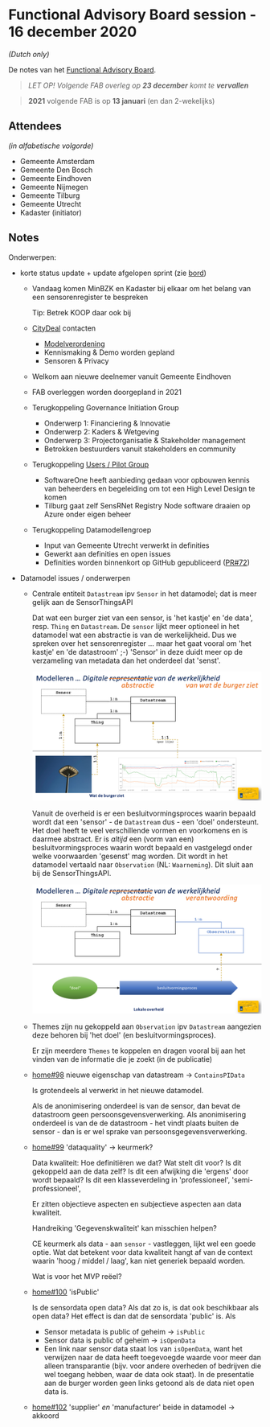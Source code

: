 # Functional Advisory Board session - 16 december 2020

_(Dutch only)_

De notes van het [Functional Advisory Board](../FAB.md).

> _LET OP! Volgende FAB overleg op **23 december** komt te **vervallen**_

> **2021** volgende FAB is op **13 januari** (en dan 2-wekelijks)

## Attendees

_(in alfabetische volgorde)_

- Gemeente Amsterdam
- Gemeente Den Bosch
- Gemeente Eindhoven
- Gemeente Nijmegen
- Gemeente Tilburg
- Gemeente Utrecht
- Kadaster (initiator)

## Notes

Onderwerpen:

- korte status update + update afgelopen sprint (zie [bord](https://github.com/orgs/kadaster-labs/projects/1))
  
  - Vandaag komen MinBZK en Kadaster bij elkaar om het belang van een sensorenregister te bespreken
    
    Tip: Betrek KOOP daar ook bij
    
  - [CityDeal](https://agendastad.nl/citydeal/een-slimme-stad-zo-doe-je-dat/) contacten
    - [Modelverordening](https://future-city.nl/modelverordening/)
    - Kennismaking & Demo worden gepland
    - Sensoren & Privacy
  
  - Welkom aan nieuwe deelnemer vanuit Gemeente Eindhoven
  
  - FAB overleggen worden doorgepland in 2021
  
  - Terugkoppeling Governance Initiation Group
    - Onderwerp 1: Financiering & Innovatie
    - Onderwerp 2: Kaders & Wetgeving
    - Onderwerp 3: Projectorganisatie & Stakeholder management
    - Betrokken bestuurders vanuit stakeholders en community
  
  - Terugkoppeling [Users / Pilot Group](../UsersGroup.md)
    - SoftwareOne heeft aanbieding gedaan voor opbouwen kennis van beheerders en begeleiding om tot een High Level Design te komen
    - Tilburg gaat zelf SensRNet Registry Node software draaien op Azure onder eigen beheer
  
  - Terugkoppeling Datamodellengroep
    - Input van Gemeente Utrecht verwerkt in definities
    - Gewerkt aan definities en open issues
    - Definities worden binnenkort op GitHub gepubliceerd ([PR#72](https://github.com/kadaster-labs/sensrnet-home/pull/72))
    
- Datamodel issues / onderwerpen

  - Centrale entiteit `Datastream` ipv `Sensor` in het datamodel; dat is meer gelijk aan de SensorThingsAPI
    
    Dat wat een burger ziet van een sensor, is 'het kastje' en 'de data', resp. `Thing` en `Datastream`. De `sensor` lijkt meer optioneel in het datamodel wat een abstractie is van de werkelijkheid. Dus we spreken over het sensorenregister ... maar het gaat vooral om 'het kastje' en 'de datastroom' ;-) 'Sensor' in deze duidt meer op de verzameling van metadata dan het onderdeel dat 'senst'.
    
    ![SensRNet](attachments/2020-12-16-SensRNet-Sensor-vs-Thing-and-Datastream.png)
    
    Vanuit de overheid is er een besluitvormingsproces waarin bepaald wordt dat een 'sensor' - de `Datastream` dus - een 'doel' ondersteunt. Het doel heeft te veel verschillende vormen en voorkomens en is daarmee abstract. Er is _altijd_ een (vorm van een) besluitvormingsproces waarin wordt bepaald en vastgelegd onder welke voorwaarden 'gesenst' mag worden. Dit wordt in het datamodel vertaald naar `Observation` (NL: `Waarneming`). Dit sluit aan bij de SensorThingsAPI.
    
    ![SensRNet](attachments/2020-12-16-SensRNet-Observation.png)    
  
  
  - Themes zijn nu gekoppeld aan `Observation` ipv `Datastream` aangezien deze behoren bij 'het doel' (en besluitvormingsproces).
    
    Er zijn meerdere `Themes` te koppelen en dragen vooral bij aan het vinden van de informatie die je zoekt (in de publicatie)
  
  - [home#98](https://github.com/kadaster-labs/sensrnet-home/issues/98) nieuwe eigenschap van datastream -> `ContainsPIData`
    
    Is grotendeels al verwerkt in het nieuwe datamodel.
    
    Als de anonimisering onderdeel is van de sensor, dan bevat de datastroom geen persoonsgevensverwerking. Als anonimisering onderdeel is van de de datastroom - het vindt plaats buiten de sensor - dan is er wel sprake van persoonsgegevensverwerking.
    
  - [home#99](https://github.com/kadaster-labs/sensrnet-home/issues/99) 'dataquality' -> keurmerk?
    
    Data kwaliteit: Hoe definitiëren we dat? Wat stelt dit voor? Is dit gekoppeld aan de data zelf? Is dit een afwijking die 'ergens' door wordt bepaald? Is dit een klasseverdeling in 'professioneel', 'semi-professioneel', 
    
    Er zitten objectieve aspecten en subjectieve aspecten aan data kwaliteit.
    
    Handreiking 'Gegevenskwaliteit' kan misschien helpen?
    
    CE keurmerk als data  - aan `sensor` - vastleggen, lijkt wel een goede optie. Wat dat betekent voor data kwaliteit hangt af van de context waarin 'hoog / middel / laag', kan niet generiek bepaald worden.
    
    Wat is voor het MVP reëel?
    
  - [home#100](https://github.com/kadaster-labs/sensrnet-home/issues/100) 'isPublic'
    
    Is de sensordata open data? Als dat zo is, is dat ook beschikbaar als open data? Het effect is dan dat de sensordata 'public' is. Als 
    
    - Sensor metadata is public of geheim -> `isPublic`
    - Sensor data is public of geheim -> `isOpenData`
    - Een link naar sensor data staat los van `isOpenData`, want het verwijzen naar de data heeft toegevoegde waarde voor meer dan alleen transparantie (bijv. voor andere overheden of bedrijven die wel toegang hebben, waar de data ook staat). In de presentatie aan de burger worden geen links getoond als de data niet open data is.

  - [home#102](https://github.com/kadaster-labs/sensrnet-home/issues/102) 'supplier' _en_ 'manufacturer' beide in datamodel -> akkoord
  
